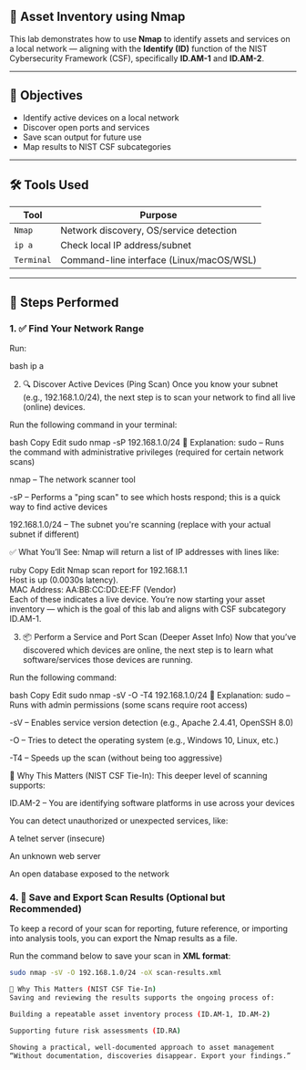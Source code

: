## 🧠 Asset Inventory using Nmap

This lab demonstrates how to use **Nmap** to identify assets and services on a local network — aligning with the **Identify (ID)** function of the NIST Cybersecurity Framework (CSF), specifically **ID.AM-1** and **ID.AM-2**.

---

## 🎯 Objectives

- Identify active devices on a local network  
- Discover open ports and services  
- Save scan output for future use  
- Map results to NIST CSF subcategories  

---

## 🛠️ Tools Used

| Tool       | Purpose                                      |
|------------|----------------------------------------------|
| `Nmap`     | Network discovery, OS/service detection      |
| `ip a`     | Check local IP address/subnet                |
| `Terminal` | Command-line interface (Linux/macOS/WSL)     |

---

## 📝 Steps Performed

### 1. ✅ Find Your Network Range

Run:

bash
ip a 


2. 🔍 Discover Active Devices (Ping Scan)
Once you know your subnet (e.g., 192.168.1.0/24), the next step is to scan your network to find all live (online) devices.

Run the following command in your terminal:

bash
Copy
Edit
sudo nmap -sP 192.168.1.0/24
🔎 Explanation:
sudo – Runs the command with administrative privileges (required for certain network scans)

nmap – The network scanner tool

-sP – Performs a "ping scan" to see which hosts respond; this is a quick way to find active devices

192.168.1.0/24 – The subnet you're scanning (replace with your actual subnet if different)

✅ What You’ll See:
Nmap will return a list of IP addresses with lines like:

ruby
Copy
Edit
Nmap scan report for 192.168.1.1  
Host is up (0.0030s latency).  
MAC Address: AA:BB:CC:DD:EE:FF (Vendor)  
Each of these indicates a live device. You’re now starting your asset inventory — which is the goal of this lab and aligns with CSF subcategory ID.AM-1.

3. 📦 Perform a Service and Port Scan (Deeper Asset Info)
Now that you’ve discovered which devices are online, the next step is to learn what software/services those devices are running.

Run the following command:

bash
Copy
Edit
sudo nmap -sV -O -T4 192.168.1.0/24
🔎 Explanation:
sudo – Runs with admin permissions (some scans require root access)

-sV – Enables service version detection (e.g., Apache 2.4.41, OpenSSH 8.0)

-O – Tries to detect the operating system (e.g., Windows 10, Linux, etc.)

-T4 – Speeds up the scan (without being too aggressive)

📌 Why This Matters (NIST CSF Tie-In):
This deeper level of scanning supports:

ID.AM-2 – You are identifying software platforms in use across your devices

You can detect unauthorized or unexpected services, like:

A telnet server (insecure)

An unknown web server

An open database exposed to the network

### 4. 💾 Save and Export Scan Results (Optional but Recommended)

To keep a record of your scan for reporting, future reference, or importing into analysis tools, you can export the Nmap results as a file.

Run the command below to save your scan in **XML format**:

```bash
sudo nmap -sV -O 192.168.1.0/24 -oX scan-results.xml

📌 Why This Matters (NIST CSF Tie-In)
Saving and reviewing the results supports the ongoing process of:

Building a repeatable asset inventory process (ID.AM-1, ID.AM-2)

Supporting future risk assessments (ID.RA)

Showing a practical, well-documented approach to asset management
“Without documentation, discoveries disappear. Export your findings.”

